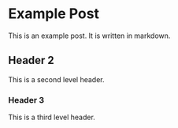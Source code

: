 # Example Post

This is an example post. It is written in markdown.

## Header 2

This is a second level header.

### Header 3

This is a third level header.
